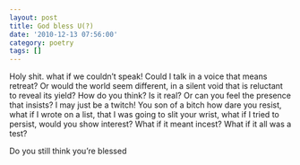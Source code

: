 ```yaml
---
layout: post
title: God bless U(?)
date: '2010-12-13 07:56:00'
category: poetry
tags: []
---
```


Holy shit.
what if we couldn’t
speak!
Could I talk in a voice
that means
retreat?
Or would the world
seem different,
in a silent void
that is reluctant
to reveal its yield?
How do you think?
Is it real?
Or can you feel
the presence that insists?
I may just be a twitch!
You son of a bitch
how dare you resist,
what if I wrote on a list,
that I was going to slit your wrist,
what if I tried to persist,
would you show interest?
What if it meant incest?
What if it all was a test?

Do you still think you’re blessed
